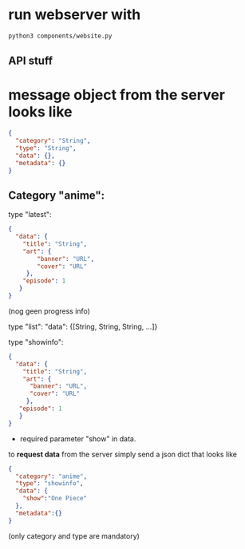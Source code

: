 # run webserver with
```bash
python3 components/website.py
```

## API stuff

# message object from the server looks like
```json
{
  "category": "String", 
  "type": "String",
  "data": {},
  "metadata": {}
}
```

## Category "anime":

type "latest":
```json
{
  "data": {
    "title": "String", 
    "art": {
        "banner": "URL", 
        "cover": "URL"
     },
    "episode": 1
   }
}
```
(nog geen progress info)

type "list":
"data": {[String, String, String, ...]}

type "showinfo":
```json
{
  "data": {
    "title": "String",
    "art": {
      "banner": "URL",
      "cover": "URL"
     }, 
   "episode": 1
   }
}
```

* required parameter "show" in data.


to **request data** from the server simply send a json dict that looks like
```json
{
  "category": "anime",
  "type": "showinfo",
  "data": {
    "show":"One Piece"
  },
  "metadata":{}
}
```

(only category and type are mandatory)
